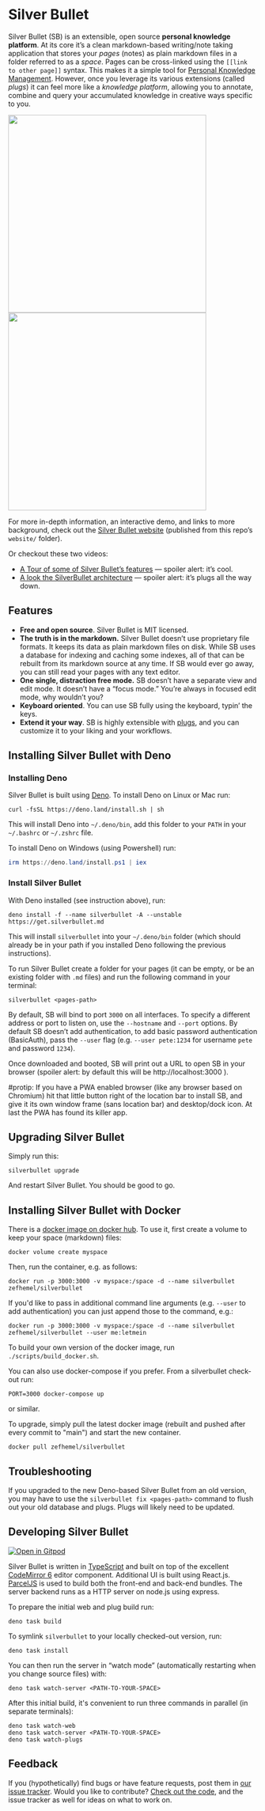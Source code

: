 # Silver Bullet

Silver Bullet (SB) is an extensible, open source **personal knowledge
platform**. At its core it’s a clean markdown-based writing/note taking
application that stores your _pages_ (notes) as plain markdown files in a folder
referred to as a _space_. Pages can be cross-linked using the
`[[link to other page]]` syntax. This makes it a simple tool for
[Personal Knowledge Management](https://en.wikipedia.org/wiki/Personal_knowledge_management).
However, once you leverage its various extensions (called _plugs_) it can feel
more like a _knowledge platform_, allowing you to annotate, combine and query
your accumulated knowledge in creative ways specific to you.

<img src="https://github.com/silverbulletmd/silverbullet/raw/main/website/silverbullet-pwa.png" height="400"/><img src="https://github.com/silverbulletmd/silverbullet/raw/main/website/silverbullet-ios.png" height="400"/>

For more in-depth information, an interactive demo, and links to more
background, check out the [Silver Bullet website](https://silverbullet.md)
(published from this repo’s `website/` folder).

Or checkout these two videos:

- [A Tour of some of Silver Bullet’s features](https://youtu.be/VemS-cqAD5k) —
  spoiler alert: it’s cool.
- [A look the SilverBullet architecture](https://youtu.be/mXCGau05p5o) — spoiler
  alert: it’s plugs all the way down.

## Features

- **Free and open source**. Silver Bullet is MIT licensed.
- **The truth is in the markdown.** Silver Bullet doesn’t use proprietary file
  formats. It keeps its data as plain markdown files on disk. While SB uses a
  database for indexing and caching some indexes, all of that can be rebuilt
  from its markdown source at any time. If SB would ever go away, you can still
  read your pages with any text editor.
- **One single, distraction free mode.** SB doesn’t have a separate view and
  edit mode. It doesn’t have a “focus mode.” You’re always in focused edit mode,
  why wouldn’t you?
- **Keyboard oriented**. You can use SB fully using the keyboard, typin’ the
  keys.
- **Extend it your way**. SB is highly extensible with
  [plugs](https://silverbullet.md/🔌_Plugs), and you can customize it to your
  liking and your workflows.

## Installing Silver Bullet with Deno

### Installing Deno

Silver Bullet is built using [Deno](https://deno.land). To install Deno on Linux
or Mac run:

```shell
curl -fsSL https://deno.land/install.sh | sh
```

This will install Deno into `~/.deno/bin`, add this folder to your `PATH` in
your `~/.bashrc` or `~/.zshrc` file.

To install Deno on Windows (using Powershell) run:

```powershell
irm https://deno.land/install.ps1 | iex
```

### Install Silver Bullet

With Deno installed (see instruction above), run:

```shell
deno install -f --name silverbullet -A --unstable https://get.silverbullet.md
```

This will install `silverbullet` into your `~/.deno/bin` folder (which should
already be in your path if you installed Deno following the previous
instructions).

To run Silver Bullet create a folder for your pages (it can be empty, or be an
existing folder with `.md` files) and run the following command in your
terminal:

```shell
silverbullet <pages-path>
```
By default, SB will bind to port `3000` on all interfaces. To specify a
different address or port to listen on, use the `--hostname` and `--port`
options. By default SB doesn’t add authentication, to add
basic password authentication (BasicAuth), pass the `--user` flag (e.g.
`--user pete:1234` for username `pete` and password `1234`).

Once downloaded and booted, SB will print out a URL to open SB in your browser
(spoiler alert: by default this will be http://localhost:3000 ).

#protip: If you have a PWA enabled browser (like any browser based on Chromium)
hit that little button right of the location bar to install SB, and give it its
own window frame (sans location bar) and desktop/dock icon. At last the PWA has
found its killer app.

## Upgrading Silver Bullet

Simply run this:

    silverbullet upgrade

And restart Silver Bullet. You should be good to go.

## Installing Silver Bullet with Docker

There is a [docker image on docker hub](https://hub.docker.com/r/zefhemel/silverbullet). To use it, first create a volume to keep your space (markdown) files:

```shell
docker volume create myspace
```

Then, run the container, e.g. as follows:

```shell
docker run -p 3000:3000 -v myspace:/space -d --name silverbullet zefhemel/silverbullet
```

If you'd like to pass in additional command line arguments (e.g. `--user` to add authentication) you can just append those to the command, e.g.:

```shell
docker run -p 3000:3000 -v myspace:/space -d --name silverbullet zefhemel/silverbullet --user me:letmein
```

To build your own version of the docker image, run `./scripts/build_docker.sh`.

You can also use docker-compose if you prefer. From a silverbullet check-out run:

```shell
PORT=3000 docker-compose up
```

or similar.

To upgrade, simply pull the latest docker image (rebuilt and pushed after every commit to "main") and start the new container.

```shell
docker pull zefhemel/silverbullet
```

## Troubleshooting

If you upgraded to the new Deno-based Silver Bullet from an old version, you may
have to use the `silverbullet fix <pages-path>` command to flush out your old
database and plugs. Plugs will likely need to be updated.

## Developing Silver Bullet

[![Open in Gitpod](https://gitpod.io/button/open-in-gitpod.svg)](https://gitpod.io/#https://github.com/silverbulletmd/silverbullet)

Silver Bullet is written in [TypeScript](https://www.typescriptlang.org/) and
built on top of the excellent [CodeMirror 6](https://codemirror.net/) editor
component. Additional UI is built using React.js.
[ParcelJS](https://parceljs.org/) is used to build both the front-end and
back-end bundles. The server backend runs as a HTTP server on node.js using
express.

To prepare the initial web and plug build run:

```shell
deno task build
```

To symlink `silverbullet` to your locally checked-out version, run:

```shell
deno task install
```

You can then run the server in “watch mode” (automatically restarting when you
change source files) with:

```shell
deno task watch-server <PATH-TO-YOUR-SPACE>
```

After this initial build, it's convenient to run three commands in parallel (in
separate terminals):

```shell
deno task watch-web
deno task watch-server <PATH-TO-YOUR-SPACE>
deno task watch-plugs
```

## Feedback

If you (hypothetically) find bugs or have feature requests, post them in
[our issue tracker](https://github.com/silverbulletmd/silverbullet/issues).
Would you like to contribute?
[Check out the code](https://github.com/silverbulletmd/silverbullet), and the
issue tracker as well for ideas on what to work on.
